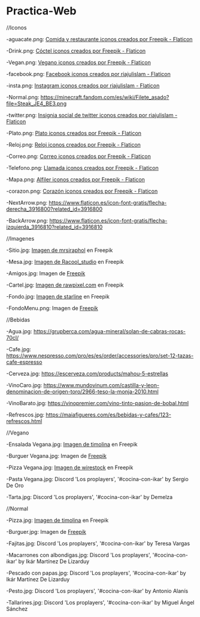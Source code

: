# Practica-Web

//Iconos

-aguacate.png: <a href="https://www.flaticon.es/iconos-gratis/comida-y-restaurante" title="comida y restaurante iconos">Comida y restaurante iconos creados por Freepik - Flaticon</a>

-Drink.png: <a href="https://www.flaticon.es/iconos-gratis/coctel" title="cóctel iconos">Cóctel iconos creados por Freepik - Flaticon</a>

-Vegan.png: <a href="https://www.flaticon.es/iconos-gratis/vegano" title="vegano iconos">Vegano iconos creados por Freepik - Flaticon</a>

-facebook.png: <a href="https://www.flaticon.es/iconos-gratis/facebook" title="facebook iconos">Facebook iconos creados por riajulislam - Flaticon</a>

-insta.png: <a href="https://www.flaticon.es/iconos-gratis/instagram" title="instagram iconos">Instagram iconos creados por riajulislam - Flaticon</a>

-Normal.png: https://minecraft.fandom.com/es/wiki/Filete_asado?file=Steak_JE4_BE3.png

-twitter.png: <a href="https://www.flaticon.es/iconos-gratis/insignia-social-de-twitter" title="insignia social de twitter iconos">Insignia social de twitter iconos creados por riajulislam - Flaticon</a>

-Plato.png: <a href="https://www.flaticon.es/iconos-gratis/plato" title="plato iconos">Plato iconos creados por Freepik - Flaticon</a>

-Reloj.png: <a href="https://www.flaticon.es/iconos-gratis/reloj" title="reloj iconos">Reloj iconos creados por Freepik - Flaticon</a>

-Correo.png: <a href="https://www.flaticon.es/iconos-gratis/correo" title="correo iconos">Correo iconos creados por Freepik - Flaticon</a>

-Telefono.png: <a href="https://www.flaticon.es/iconos-gratis/llamada" title="llamada iconos">Llamada iconos creados por Freepik - Flaticon</a>

-Mapa.png: <a href="https://www.flaticon.es/iconos-gratis/alfiler" title="alfiler iconos">Alfiler iconos creados por Freepik - Flaticon</a>

-corazon.png: <a href="https://www.flaticon.es/iconos-gratis/corazon" title="corazón iconos">Corazón iconos creados por Freepik - Flaticon</a>

-NextArrow.png: https://www.flaticon.es/icon-font-gratis/flecha-derecha_3916800?related_id=3916800

-BackArrow.png: https://www.flaticon.es/icon-font-gratis/flecha-izquierda_3916810?related_id=3916810


//Imagenes

-Sitio.jpg: <a href="https://www.freepik.es/foto-gratis/fondo-interior-tienda-restaurante-borrosa_1042964.htm#query=restaurante&position=12&from_view=search&track=sph">Imagen de mrsiraphol</a> en Freepik

-Mesa.jpg: <a href="https://www.freepik.es/foto-gratis/mesa-banquete-servicio-restaurante_7029642.htm#query=restaurante&position=44&from_view=search&track=sph">Imagen de Racool_studio</a> en Freepik

-Amigos.jpg: Imagen de <a href="https://www.freepik.es/foto-gratis/grupo-amigos-comiendo-restaurante_3537431.htm#page=2&query=restaurante&position=25&from_view=search&track=sph">Freepik</a>

-Cartel.jpg: <a href="https://www.freepik.es/psd-gratis/maqueta-tablero-calidad-premium-cafeteria_3574877.htm#page=3&query=restaurante&position=41&from_view=search&track=sph">Imagen de rawpixel.com</a> en Freepik

-Fondo.jpg: <a href="https://www.freepik.es/vector-gratis/fondo-linea-elegante-hexagonal-patron_5001147.htm#page=3&query=fondos%20elegantes&position=4&from_view=keyword">Imagen de starline</a> en Freepik

-FondoMenu.png: Imagen de <a href="https://www.freepik.es/vector-gratis/insignia-restaurante_769706.htm#page=2&query=restaurante&position=16&from_view=search&track=sph">Freepik</a>


//Bebidas

-Agua.jpg: https://grupberca.com/agua-mineral/solan-de-cabras-rocas-70cl/

-Cafe.jpg: https://www.nespresso.com/pro/es/es/order/accessories/pro/set-12-tazas-cafe-espresso

-Cerveza.jpg: https://escerveza.com/products/mahou-5-estrellas

-VinoCaro.jpg: https://www.mundovinum.com/castilla-y-leon-denominacion-de-origen-toro/2966-teso-la-monja-2010.html

-VinoBarato.jpg: https://vinopremier.com/vino-tinto-pasion-de-bobal.html

-Refrescos.jpg:  https://maiafigueres.com/es/bebidas-y-cafes/123-refrescos.html



//Vegano

-Ensalada Vegana.jpg: <a href="https://www.freepik.es/foto-gratis/ensalada-tomate-pepino-cebolla-morada-hojas-lechuga-menu-saludable-vitaminas-verano-comida-vegetariana-vegana-mesa-cena-vegetariana-vista-superior-lay-flat_6713750.htm#query=comida%20vegana&position=29&from_view=search&track=sph">Imagen de timolina</a> en Freepik

-Burguer Vegana.jpg: Imagen de <a href="https://www.freepik.es/foto-gratis/hamburguesa-vegetariana-vista-frontal-mostrador-tomates_11525843.htm#page=2&query=comida%20vegana&position=3&from_view=search&track=sph">Freepik</a>

-Pizza Vegana.jpg: <a href="https://www.freepik.es/foto-gratis/vista-superior-manos-femeninas-sosteniendo-pizza-champinones-vegana-cruda-servida-tabla-madera_20495911.htm#query=pizza%20vegana&position=0&from_view=search&track=sph">Imagen de wirestock</a> en Freepik

-Pasta Vegana.jpg: Discord 'Los proplayers', '#cocina-con-ikar' by Sergio De Oro

-Tarta.jpg: Discord 'Los proplayers', '#cocina-con-ikar' by Demelza


//Normal

-Pizza.jpg: <a href="https://www.freepik.es/foto-gratis/pizza-jamon-champinones-aceitunas_6883802.htm#query=pizza&position=8&from_view=search&track=sph">Imagen de timolina</a> en Freepik

-Burguer.jpg: Imagen de <a href="https://www.freepik.es/foto-gratis/hamburguesa-vista-frontal-verduras-carne_12656696.htm#query=burguer&position=1&from_view=search&track=sph">Freepik</a>

-Fajitas.jpg: Discord 'Los proplayers', '#cocina-con-ikar' by Teresa Vargas

-Macarrones con albondigas.jpg: Discord 'Los proplayers', '#cocina-con-ikar' by Ikár Martínez De Lizarduy

-Pescado con papas.jpg: Discord 'Los proplayers', '#cocina-con-ikar' by Ikár Martínez De Lizarduy

-Pesto.jpg: Discord 'Los proplayers', '#cocina-con-ikar' by Antonio Alanís

-Tallarines.jpg: Discord 'Los proplayers', '#cocina-con-ikar' by Miguel Ángel Sánchez

